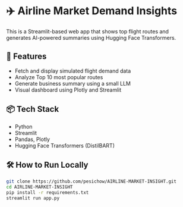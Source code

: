 # ✈️ Airline Market Demand Insights

This is a Streamlit-based web app that shows top flight routes and generates AI-powered summaries using Hugging Face Transformers.

## 🚀 Features
- Fetch and display simulated flight demand data
- Analyze Top 10 most popular routes
- Generate business summary using a small LLM
- Visual dashboard using Plotly and Streamlit

## 📦 Tech Stack
- Python
- Streamlit
- Pandas, Plotly
- Hugging Face Transformers (DistilBART)

## 🛠️ How to Run Locally
```bash
git clone https://github.com/pesichow/AIRLINE-MARKET-INSIGHT.git
cd AIRLINE-MARKET-INSIGHT
pip install -r requirements.txt
streamlit run app.py
